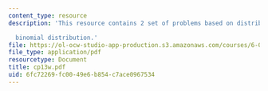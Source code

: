 ```yaml
---
content_type: resource
description: 'This resource contains 2 set of problems based on distribution and density,

  binomial distribution.'
file: https://ol-ocw-studio-app-production.s3.amazonaws.com/courses/6-042j-mathematics-for-computer-science-fall-2005/6fc72269fc0049e6b854c7ace0967534_cp13w.pdf
file_type: application/pdf
resourcetype: Document
title: cp13w.pdf
uid: 6fc72269-fc00-49e6-b854-c7ace0967534
---
```

